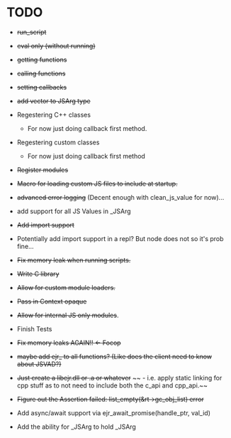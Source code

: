 # TODO

- ~~run_script~~
- ~~eval only (without running)~~
- ~~getting functions~~
- ~~calling functions~~
- ~~setting callbacks~~
- ~~add vector to JSArg type~~
- Regestering C++ classes
    - For now just doing callback first method.
- Regestering custom classes
    - For now just doing callback first method
- ~~Register modules~~
- ~~Macro for loading custom JS files to include at startup.~~
- ~~advanced error logging~~ (Decent enough with clean_js_value for now)...
- add support for all JS Values in _JSArg
- ~~Add import support~~
- Potentially add import support in a repl? But node does not so it's prob fine...

- ~~Fix memory leak when running scripts.~~
- ~~Write C library~~

- ~~Allow for custom module loaders.~~
- ~~Pass in Context opaque~~
- ~~Allow for internal JS only modules~~.

- Finish Tests

- ~~Fix memory leaks AGAIN!! <- Focop~~
- ~~maybe add ejr_ to all functions? (Like does the client need to know about JSVAD?)~~

- ~~Just create a libejr.dll or .a or whatever~~
~~    - i.e. apply static linking for cpp stuff as to not need to include both the c_api and cpp_api.~~

- ~~Figure out the Assertion failed: list_empty(&rt->gc_obj_list) error~~

- Add async/await support via ejr_await_promise(handle_ptr, val_id)
- Add the ability for _JSArg to hold _JSArg